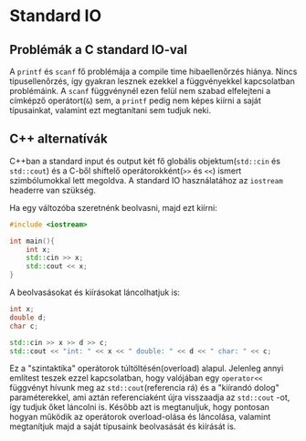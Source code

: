 # Standard IO

## Problémák a C standard IO-val


A `printf` és `scanf` fő problémája a compile time hibaellenőrzés hiánya. Nincs típusellenőrzés, így gyakran lesznek ezekkel a függvényekkel kapcsolatban problémáink. A `scanf` függvénynél ezen felül nem szabad elfelejteni a címképző operátort(`&`) sem, a `printf` pedig nem képes kiírni a saját típusainkat, valamint ezt megtanítani sem tudjuk neki.

## C++ alternatívák

C++ban a standard input és output két fő globális objektum(`std::cin` és `std::cout`) és a C-ből shiftelő operátorokként(`>>` és `<<`) ismert szimbólumokkal lett megoldva. A standard IO használatához az `iostream` headerre van szükség.

Ha egy változóba szeretnénk beolvasni, majd ezt kiírni:
```cpp
#include <iostream>

int main(){
    int x;
    std::cin >> x;
    std::cout << x;
}

```

A beolvasásokat és kiírásokat láncolhatjuk is:

```cpp
int x;
double d;
char c;

std::cin >> x >> d >> c;
std::cout << "int: " << x << " double: " << d << " char: " << c;
```

Ez a "szintaktika" operátorok túltöltésén(overload) alapul.
Jelenleg annyi említest teszek ezzel kapcsolatban, hogy valójában egy `operator<<` függvényt hívunk meg az `std::cout`(referencia rá) és a "kiírandó dolog" paraméterekkel, ami aztán referenciaként újra visszaadja az `std::cout` -ot, így tudjuk őket láncolni is.
Később azt is megtanuljuk, hogy pontosan hogyan működik az operátorok overload-olása és láncolása, valamint megtanítjuk majd a saját típusaink beolvasását és kiírását is.